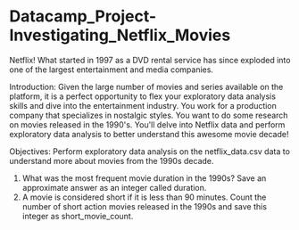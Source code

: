 # Datacamp_Project-Investigating_Netflix_Movies
Netflix! What started in 1997 as a DVD rental service has since exploded into one of the largest entertainment and media companies.

Introduction:
Given the large number of movies and series available on the platform, it is a perfect opportunity to flex your exploratory data analysis skills and dive into the entertainment industry.
You work for a production company that specializes in nostalgic styles. You want to do some research on movies released in the 1990's. You'll delve into Netflix data and perform exploratory data analysis to better understand this awesome movie decade!

Objectives:
Perform exploratory data analysis on the netflix_data.csv data to understand more about movies from the 1990s decade.
1. What was the most frequent movie duration in the 1990s? Save an approximate answer as an integer called duration.
2. A movie is considered short if it is less than 90 minutes. Count the number of short action movies released in the 1990s and save this integer as short_movie_count.
